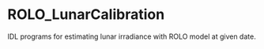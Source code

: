 # ROLO_LunarCalibration
IDL programs for estimating lunar irradiance with ROLO model at given date.
